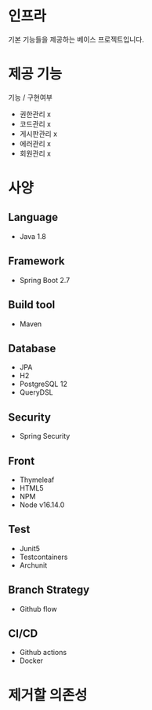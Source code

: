 # 인프라 
기본 기능들을 제공하는 베이스 프로젝트입니다. 

# 제공 기능
기능 / 구현여부
- 권한관리 x
- 코드관리 x
- 게시판관리 x
- 에러관리 x
- 회원관리 x

# 사양
## Language
- Java 1.8

## Framework
- Spring Boot 2.7

## Build tool
- Maven

## Database
- JPA
- H2
- PostgreSQL 12
- QueryDSL

## Security
- Spring Security

## Front
- Thymeleaf
- HTML5
- NPM
- Node v16.14.0

## Test
- Junit5
- Testcontainers
- Archunit

## Branch Strategy
- Github flow

## CI/CD
- Github actions
- Docker

# 제거할 의존성
